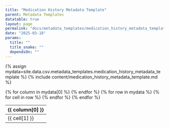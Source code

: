 ```yaml
---
title: "Medication History Metadata Template"
parent: Metadata Templates
datatable: true
layout: page
permalink: "docs/metadata_templates/medication_history_metadata_template.html"
date: "2025-03-18"
params:
  title: ""
  title_snake: ""
  dependsOn: ""
---
```


{% assign mydata=site.data.csv.metadata_templates.medication_history_metadata_template %} 
{% include content/medication_history_metadata_template.md %}

<table id="myTable" class="display" style="width:100%">
    <thead>
    {% for column in mydata[0] %}
        <th>{{ column[0] }}</th>
    {% endfor %}
    </thead>
    <tbody>
    {% for row in mydata %}
        <tr>
        {% for cell in row %}
            <td>{{ cell[1] }}</td>
        {% endfor %}
        </tr>
    {% endfor %}
    </tbody>
</table>

<script type="text/javascript">
  var pages = [];
  $(document).ready(function () {
    $('#myTable').DataTable({
      responsive: true,
      deferRender: true,
      paging: false,
      order: [],
      columnDefs: [
        { 
          targets: 0,
          orderable: false,
          render : function(data, type, row, meta){
              return $('<a>')
                   .attr('href','../attributes/'+data)
                   .text(data)
                   .wrap('<div></div>')
                   .parent()
                   .html();
          }
        },
        { 
          targets: [1,2,3], 
          orderable: false
        }
      ]
    });
  });
</script>
